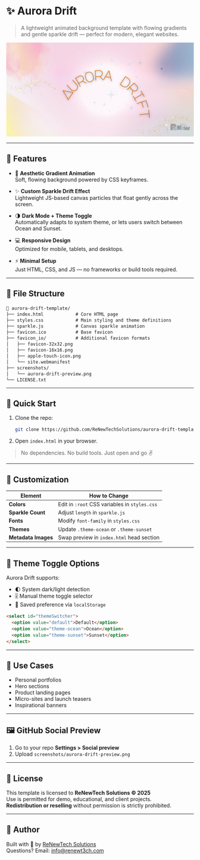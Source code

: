 # ✨ Aurora Drift

> A lightweight animated background template with flowing gradients and gentle sparkle drift — perfect for modern, elegant websites.

![Aurora Drift Preview](screenshots/aurora-drift-preview.png)

---

## 🌟 Features

- 🎨 **Aesthetic Gradient Animation**  
  Soft, flowing background powered by CSS keyframes.

- ✨ **Custom Sparkle Drift Effect**  
  Lightweight JS-based canvas particles that float gently across the screen.

- 🌗 **Dark Mode + Theme Toggle**  
  Automatically adapts to system theme, or lets users switch between Ocean and Sunset.

- 💻 **Responsive Design**  
  Optimized for mobile, tablets, and desktops.

- ⚡ **Minimal Setup**  
  Just HTML, CSS, and JS — no frameworks or build tools required.

---

## 🧩 File Structure

```
📁 aurora-drift-template/
├── index.html            # Core HTML page
├── styles.css            # Main styling and theme definitions
├── sparkle.js            # Canvas sparkle animation
├── favicon.ico           # Base favicon
├── favicon_io/           # Additional favicon formats
│   ├── favicon-32x32.png
│   ├── favicon-16x16.png
│   ├── apple-touch-icon.png
│   └── site.webmanifest
├── screenshots/
│   └── aurora-drift-preview.png
└── LICENSE.txt
```

---

## 🚀 Quick Start

1. Clone the repo:
   ```bash
   git clone https://github.com/ReNewTechSolutions/aurora-drift-template.git
   ```
2. Open `index.html` in your browser.

> No dependencies. No build tools. Just open and go ✌️

---

## 🔧 Customization

| Element             | How to Change                                |
|---------------------|-----------------------------------------------|
| **Colors**          | Edit in `:root` CSS variables in `styles.css` |
| **Sparkle Count**   | Adjust `length` in `sparkle.js`               |
| **Fonts**           | Modify `font-family` in `styles.css`          |
| **Themes**          | Update `.theme-ocean` or `.theme-sunset`     |
| **Metadata Images** | Swap preview in `index.html` head section     |

---

## 🌈 Theme Toggle Options

Aurora Drift supports:

- 🌓 System dark/light detection
- 🎚️ Manual theme toggle selector
- 💾 Saved preference via `localStorage`

```html
<select id="themeSwitcher">
  <option value="default">Default</option>
  <option value="theme-ocean">Ocean</option>
  <option value="theme-sunset">Sunset</option>
</select>
```

---

## 🧠 Use Cases

- Personal portfolios
- Hero sections
- Product landing pages
- Micro-sites and launch teasers
- Inspirational banners

---

## 🖼️ GitHub Social Preview

1. Go to your repo **Settings > Social preview**
2. Upload `screenshots/aurora-drift-preview.png`

---

## 📜 License

This template is licensed to **ReNewTech Solutions © 2025**  
Use is permitted for demo, educational, and client projects.  
**Redistribution or reselling** without permission is strictly prohibited.

---

## 👋 Author

Built with 💚 by [ReNewTech Solutions](https://renewt3ch.com)  
Questions? Email: [info@renewt3ch.com](mailto:info@renewt3ch.com)